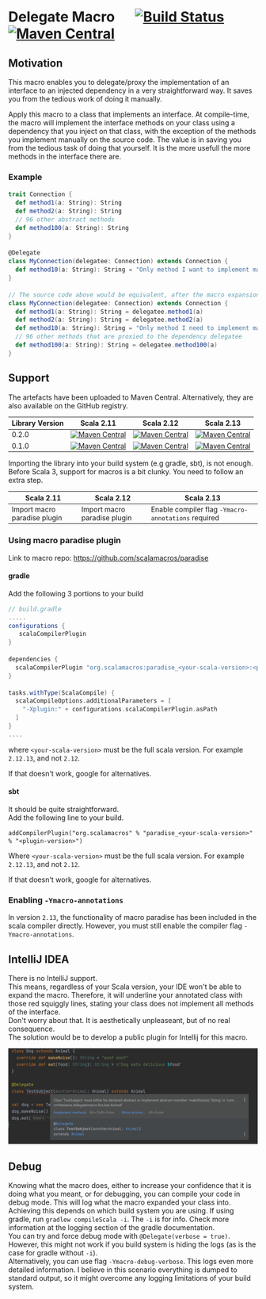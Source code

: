 # Delegate Macro &emsp; [![Build Status](https://www.travis-ci.com/cmhteixeira/delegate-macro.svg?branch=master)](https://www.travis-ci.com/cmhteixeira/delegate-macro) [![Maven Central](https://maven-badges.herokuapp.com/maven-central/com.cmhteixeira/delegate-macro_2.13/badge.svg)](https://maven-badges.herokuapp.com/maven-central/com.cmhteixeira/delegate-macro_2.13)

## Motivation
This macro enables you to delegate/proxy the implementation of an interface to an injected dependency in a very straightforward way. It saves you from the tedious work of doing it manually.

Apply this macro to a class that implements an interface. At compile-time, the macro will
implement the interface methods on your class using a dependency that you inject on that class, with the exception
of the methods you implement manually on the source code.
The value is in saving you from the tedious task of doing that yourself. It is the more usefull the more methods
in the interface there are.

### Example

```scala
trait Connection {
  def method1(a: String): String
  def method2(a: String): String
  // 96 other abstract methods
  def method100(a: String): String
}

@Delegate
class MyConnection(delegatee: Connection) extends Connection {
  def method10(a: String): String = "Only method I want to implement manually"
}

// The source code above would be equivalent, after the macro expansion, to the code below
class MyConnection(delegatee: Connection) extends Connection {
  def method1(a: String): String = delegatee.method1(a)
  def method2(a: String): String = delegatee.method2(a)
  def method10(a: String): String = "Only method I need to implement manually"
  // 96 other methods that are proxied to the dependency delegatee
  def method100(a: String): String = delegatee.method100(a)
}
```

## Support

The artefacts have been uploaded to Maven Central. Alternatively, they are also available on the GitHub registry. 

| Library Version | Scala 2.11 | Scala 2.12 | Scala 2.13 |
|---------|------------|------------|------------|
| 0.2.0   | [![Maven Central](https://img.shields.io/maven-central/v/com.cmhteixeira/delegate-macro_2.11/0.2.0)](https://search.maven.org/artifact/com.cmhteixeira/delegate-macro_2.11/0.2.0/jar)        | [![Maven Central](https://img.shields.io/maven-central/v/com.cmhteixeira/delegate-macro_2.12/0.2.0)](https://search.maven.org/artifact/com.cmhteixeira/delegate-macro_2.12/0.2.0/jar)        | [![Maven Central](https://img.shields.io/maven-central/v/com.cmhteixeira/delegate-macro_2.13/0.2.0)](https://search.maven.org/artifact/com.cmhteixeira/delegate-macro_2.13/0.2.0/jar)        |
| 0.1.0   | [![Maven Central](https://img.shields.io/maven-central/v/com.cmhteixeira/delegate-macro_2.11/0.1.0)](https://search.maven.org/artifact/com.cmhteixeira/delegate-macro_2.11/0.1.0/jar)        | [![Maven Central](https://img.shields.io/maven-central/v/com.cmhteixeira/delegate-macro_2.12/0.1.0)](https://search.maven.org/artifact/com.cmhteixeira/delegate-macro_2.12/0.1.0/jar)        | [![Maven Central](https://img.shields.io/maven-central/v/com.cmhteixeira/delegate-macro_2.13/0.1.0)](https://search.maven.org/artifact/com.cmhteixeira/delegate-macro_2.13/0.1.0/jar)        |

Importing the library into your build system (e.g gradle, sbt), is not enough. Before Scala 3, support for macros is a bit clunky. You need to follow an extra step.  

| Scala 2.11                                                  | Scala 2.12                                                 | Scala 2.13                                                           |
|-------------------------------------------------------------|------------------------------------------------------------|----------------------------------------------------------------------|
| Import macro paradise plugin  | Import macro paradise plugin | Enable compiler flag `-Ymacro-annotations` required |

### Using macro paradise plugin

Link to macro repo: https://github.com/scalamacros/paradise  

#### gradle
Add the following 3 portions to your build

```gradle
// build.gradle
.....
configurations {
   scalaCompilerPlugin
}

dependencies {
  scalaCompilerPlugin "org.scalamacros:paradise_<your-scala-version>:<plugin-version>"
}

tasks.withType(ScalaCompile) {
  scalaCompileOptions.additionalParameters = [
    "-Xplugin:" + configurations.scalaCompilerPlugin.asPath
  ]
}
.... 
```
where `<your-scala-version>` must be the full scala version. For example `2.12.13`, and not `2.12`.

If that doesn't work, google for alternatives.
#### sbt
It should be quite straightforward.  
Add the following line to your build. 
```
addCompilerPlugin("org.scalamacros" % "paradise_<your-scala-version>" % "<plugin-version>")
``` 
Where `<your-scala-version>` must be the full scala version. For example `2.12.13`, and not `2.12`. 

If that doesn't work, google for alternatives.

### Enabling `-Ymacro-annotations`

In version `2.13`, the functionality of macro paradise has been included in the scala compiler directly. However, you must still enable the compiler flag `-Ymacro-annotations`.



## IntelliJ IDEA

There is no IntelliJ support.  
This means, regardless of your Scala version, your IDE won't be able to expand the macro. Therefore, it will underline your annotated class with those red squiggly lines, stating your class does not implement all methods of the interface.  
Don't worry about that. It is aesthetically unpleaseant, but of no real consequence.   
The solution would be to develop a public plugin for Intellij for this macro.

![](./documentation/ExampleRedLinesIntellijSupport.png)


## Debug

Knowing what the macro does, either to increase your confidence that it is doing what you meant, or for debugging, you can compile your code in debug mode.
This will log what the macro expanded your class into.  
Achieving this depends on which build system you are using. If using gradle, run `gradlew compileScala -i`. The `-i` is for info. Check more information at the logging section of the gradle documentation.  
You can try and force debug mode with `@Delegate(verbose = true)`. However, this might not work if you build system is hiding the logs (as is the case for gradle without `-i`).  
Alternatively, you can use flag `-Ymacro-debug-verbose`. This logs even more detailed information. I believe in this scenario everything is dumped to standard output, so it might overcome any logging limitations of your build system.

